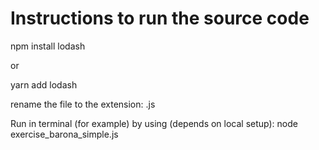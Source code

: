 # Instructions to run the source code

npm install lodash

or 

yarn add lodash

rename the file to the extension: .js

Run in terminal (for example) by using (depends on local setup): node exercise_barona_simple.js 

